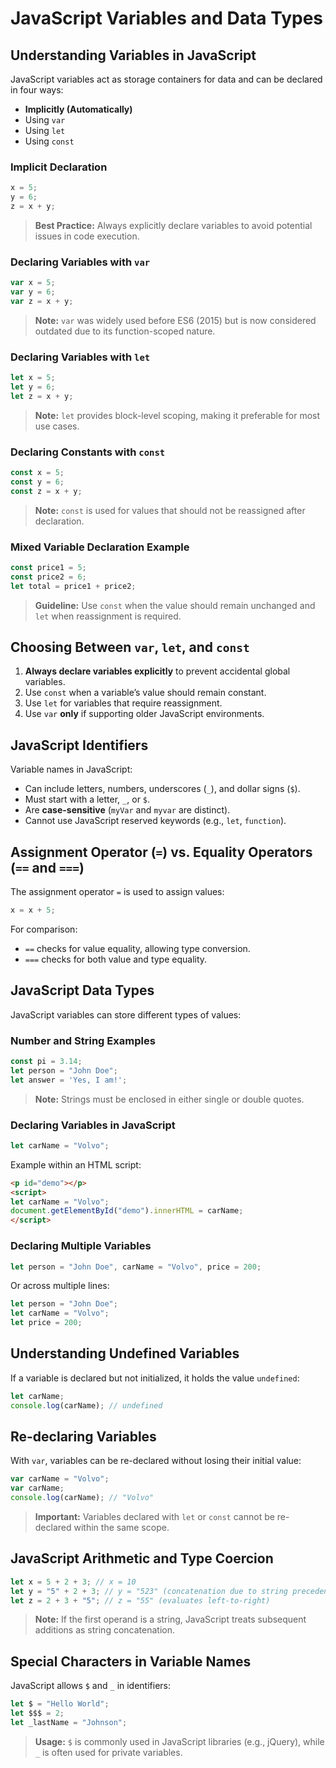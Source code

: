 # JavaScript Variables and Data Types

## Understanding Variables in JavaScript

JavaScript variables act as storage containers for data and can be declared in four ways:
- **Implicitly (Automatically)**
- Using `var`
- Using `let`
- Using `const`

### Implicit Declaration
```js
x = 5;
y = 6;
z = x + y;
```
> **Best Practice:** Always explicitly declare variables to avoid potential issues in code execution.

### Declaring Variables with `var`
```js
var x = 5;
var y = 6;
var z = x + y;
```
> **Note:** `var` was widely used before ES6 (2015) but is now considered outdated due to its function-scoped nature.

### Declaring Variables with `let`
```js
let x = 5;
let y = 6;
let z = x + y;
```
> **Note:** `let` provides block-level scoping, making it preferable for most use cases.

### Declaring Constants with `const`
```js
const x = 5;
const y = 6;
const z = x + y;
```
> **Note:** `const` is used for values that should not be reassigned after declaration.

### Mixed Variable Declaration Example
```js
const price1 = 5;
const price2 = 6;
let total = price1 + price2;
```
> **Guideline:** Use `const` when the value should remain unchanged and `let` when reassignment is required.

## Choosing Between `var`, `let`, and `const`
1. **Always declare variables explicitly** to prevent accidental global variables.
2. Use `const` when a variable’s value should remain constant.
3. Use `let` for variables that require reassignment.
4. Use `var` **only** if supporting older JavaScript environments.

## JavaScript Identifiers
Variable names in JavaScript:
- Can include letters, numbers, underscores (`_`), and dollar signs (`$`).
- Must start with a letter, `_`, or `$`.
- Are **case-sensitive** (`myVar` and `myvar` are distinct).
- Cannot use JavaScript reserved keywords (e.g., `let`, `function`).

## Assignment Operator (`=`) vs. Equality Operators (`==` and `===`)
The assignment operator `=` is used to assign values:
```js
x = x + 5;
```
For comparison:
- `==` checks for value equality, allowing type conversion.
- `===` checks for both value and type equality.

## JavaScript Data Types
JavaScript variables can store different types of values:

### Number and String Examples
```js
const pi = 3.14;
let person = "John Doe";
let answer = 'Yes, I am!';
```
> **Note:** Strings must be enclosed in either single or double quotes.

### Declaring Variables in JavaScript
```js
let carName = "Volvo";
```
Example within an HTML script:
```html
<p id="demo"></p>
<script>
let carName = "Volvo";
document.getElementById("demo").innerHTML = carName;
</script>
```

### Declaring Multiple Variables
```js
let person = "John Doe", carName = "Volvo", price = 200;
```
Or across multiple lines:
```js
let person = "John Doe";
let carName = "Volvo";
let price = 200;
```

## Understanding Undefined Variables
If a variable is declared but not initialized, it holds the value `undefined`:
```js
let carName;
console.log(carName); // undefined
```

## Re-declaring Variables
With `var`, variables can be re-declared without losing their initial value:
```js
var carName = "Volvo";
var carName;
console.log(carName); // "Volvo"
```
> **Important:** Variables declared with `let` or `const` cannot be re-declared within the same scope.

## JavaScript Arithmetic and Type Coercion
```js
let x = 5 + 2 + 3; // x = 10
let y = "5" + 2 + 3; // y = "523" (concatenation due to string precedence)
let z = 2 + 3 + "5"; // z = "55" (evaluates left-to-right)
```
> **Note:** If the first operand is a string, JavaScript treats subsequent additions as string concatenation.

## Special Characters in Variable Names
JavaScript allows `$` and `_` in identifiers:
```js
let $ = "Hello World";
let $$$ = 2;
let _lastName = "Johnson";
```
> **Usage:** `$` is commonly used in JavaScript libraries (e.g., jQuery), while `_` is often used for private variables.



